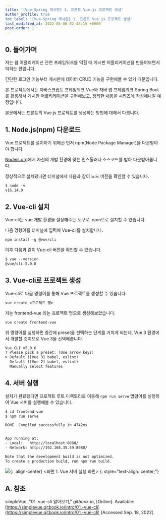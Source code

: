 ```yaml
---
title: '[Vue-Spring 게시판] 1. 프론트 Vue.js 프로젝트 생성'
author_profile: true
toc_label: '[Vue-Spring 게시판] 1. 프론트 Vue.js 프로젝트 생성'
last_modified_at: 2022-05-06 02:48:15 +0900
post-order: 1
---
```


## 0. 들어가며
저는 웹 어플리케이션 관련 프레임워크를 익힐 때 게시판 어플리케이션을 만들어보면서 익히는 편입니다.

간단한 로그인 기능부터 게시판에 데이터 CRUD 기능을 구현해볼 수 있기 때문입니다.

본 프로젝트에서는 자바스크립트 프레임워크 Vue와 자바 웹 프레임워크 Spring Boot를 활용해서 게시판 어플리케이션을 구현해보고, 정리한 내용을 시리즈에 작성해나갈 예정입니다.

본문에서는 프론트의 Vue.js 프로젝트를 생성하는 방법에 대해서 다룹니다.

## 1. Node.js(npm) 다운로드
Vue 프로젝트를 설치하기 위해선 먼저 npm(Node Package Manager)을 다운받아야 합니다.

[Nodejs.org](https://nodejs.org/ko/download/)에서 자신의 개발 환경에 맞는 인스톨러나 소스코드를 받아 다운받아줍니다.

정상적으로 설치됐다면 터미널에서 다음과 같이 노드 버전을 확인할 수 있습니다.

```txt
$ node -v
v16.14.0
```

## 2. Vue-cli 설치
Vue-cli는 vue 개발 환경을 설정해주는 도구로, npm으로 설치할 수 있습니다.

<p class=short>다음 명령어를 터미널에 입력해 Vue-cli를 설치합니다.</p>

```txt
npm install -g @vue/cli
```

<p class=short>이후 다음과 같이 Vue-cli 버전을 확인할 수 있습니다.</p>

```txt
$ vue --version
@vue/cli 5.0.8
```

## 3. Vue-cli로 프로젝트 생성

<p class=short>Vue-cli로 다음 명령어를 통해 Vue 프로젝트를 생성할 수 있습니다.</p>


```txt
vue create <프로젝트 명>
```

<p class=short>저는 frontend-vue 라는 프로젝트 명으로 생성해보았습니다.</p>

```txt
vue create frontend-vue
```

<p class=short>위 명령어를 실행하면 중간에 preset을 선택하는 단계를 거치게 되는데, Vue 3 환경에서 개발할 것이므로 Vue 3을 선택해줍니다.</p>

```txt
Vue CLI v5.0.8
? Please pick a preset: (Use arrow keys)
> Default ([Vue 3] babel, eslint)
  Default ([Vue 2] babel, eslint)
  Manually select features
```

## 4. 서버 실행
설치가 완료됐다면 프로젝트 루트 디렉토리로 이동해 `npm run serve` 명령어를 실행하여 Vue 서버를 실행해볼 수 있습니다.

```txt
$ cd frontend-vue
$ npm run serve

DONE  Compiled successfully in 4742ms


App running at:
- Local:   http://localhost:8080/
- Network: http://192.168.35.59:8080/

Note that the development build is not optimized.
To create a production build, run npm run build.
```

![](https://drive.google.com/uc?export=view&id=1ASmRTwcwUutJlo_WeZedaXs7Hnz0S6-y){: .align-center}
&lt;화면 1. Vue 서버 실행 화면&gt;
{: style="text-align: center;"}

## A. 참조
simpleVue, "01. vue-cli 알아보기," *gitbook.io*, [Online]. Available: [https://simplevue.gitbook.io/intro/01.-vue-cli](https://simplevue.gitbook.io/intro/01.-vue-cli) [Accessed Sep. 18, 2022].
